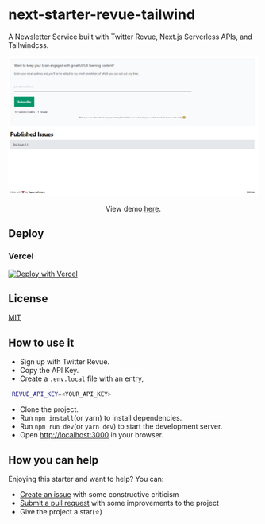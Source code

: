 #  next-starter-revue-tailwind

A Newsletter Service built with Twitter Revue, Next.js Serverless APIs, and Tailwindcss.


![alt text](./public/screen_latest.png "Screenshot of Tailwind Next.js Starter homepage")

 <div align="center">
 
 <p>View demo <a href="https://next-starter-revue-tailwind.vercel.app/" target="_blank">here</a>.</p>
</div>

## Deploy

### Vercel

[![Deploy with Vercel](https://vercel.com/button)](https://vercel.com/import/git?s=https%3A%2F%2Fgithub.com%2Fatapas%2Fnext-starter-revue-tailwind%2Ftree%2Fmaster)

## License

[MIT](https://github.com/atapas/next-starter-revue-tailwind/blob/master/LICENSE.md)

## How to use it
- Sign up with Twitter Revue.
- Copy the API Key.
- Create a `.env.local` file with an entry,
 ```bash
  REVUE_API_KEY=<YOUR_API_KEY>
 ```
- Clone the project.
- Run `npm install`(or yarn) to install dependencies.
- Run `npm run dev`(or `yarn dev`) to start the development server.
- Open [http://localhost:3000](http://localhost:3000) in your browser.
## How you can help

Enjoying this starter and want to help? You can:

- [Create an issue](https://github.com/atapas/next-starter-revue-tailwind/issues/new) with some constructive criticism
- [Submit a pull request](https://github.com/atapas/next-starter-revue-tailwind/compare) with some improvements to the project
- Give the project a star(⭐)


